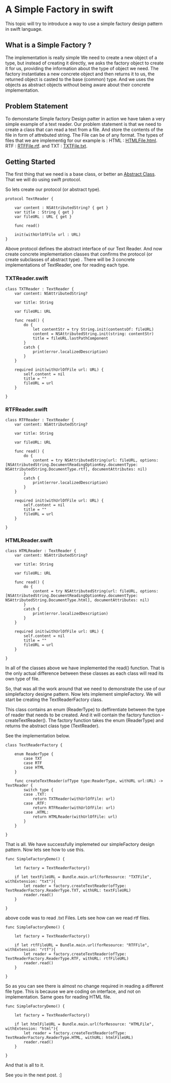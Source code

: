 # A Simple Factory in swift

This topic will try to introduce a way to use a simple factory design pattern in swift language.

## What is a Simple Factory ?

The implementation is really simple
We need to create a new object of a type, but instead of creating it directly, we asks the factory object to create it for us, providing the information about the type of object we need.
The factory instantiates a new concrete object and then returns it to us, the returned object is casted to the base (common) type.
And we uses the objects as abstract objects without being aware about their concrete implementation.


## Problem Statement

To demonstarte Simple factory Design patter in action we have taken a very simple example of a text reader. Our problem statement is that we need to create a class that can read a text from a file. And store the contents of the file in form of attrebuted string. The File can be of any format. 
The types of files that we are implementig for our example is :
HTML : [HTMLFile.html](https://github.com/saudarif/iOSperls/tree/master/Patterns/Patterns/Patterns/Creational/SimpleFactory/Resources/HTMLFile.html).
RTF : [RTFFile.rtf](https://github.com/saudarif/iOSperls/tree/master/Patterns/Patterns/Patterns/Creational/SimpleFactory/Resources/RTFFile.rtf).
and TXT : [TXTFile.txt](https://github.com/saudarif/iOSperls/tree/master/Patterns/Patterns/Patterns/Creational/SimpleFactory/Resources/TXTFile.txt).


## Getting Started

The first thing that we need is a base class, or better an [Abstract Class](https://github.com/saudarif/iOSperls/tree/master/Patterns/Patterns/Patterns/AbstractClass). That we will do using swift protocol. 

So lets create our protocol (or abstract type).
```
protocol TextReader {

    var content : NSAttributedString? { get }
    var title : String { get }
    var fileURL : URL { get }

    func read()

    init(withUrlOfFile url : URL)
}

```
Above protocol defines the abstract interface of our Text Reader.
And now create concrete implementation classes that confirms the protocol (or create subclasses of abstract type) . There will be 3 concrete implementations of TextReader, one for reading each type. 

### TXTReader.swift
```
class TXTReader : TextReader {
    var content: NSAttributedString?

    var title: String

    var fileURL: URL

    func read() {
        do {
            let contentStr = try String.init(contentsOf: fileURL)
            content = NSAttributedString.init(string: contentStr)
            title = fileURL.lastPathComponent
        }
        catch {
            print(error.localizedDescription)
        }
    }

    required init(withUrlOfFile url: URL) {
        self.content = nil
        title = ""
        fileURL = url
    }

}
```

### RTFReader.swift
```
class RTFReader : TextReader {
    var content: NSAttributedString?

    var title: String

    var fileURL: URL

    func read() {
        do {
            content = try NSAttributedString(url: fileURL, options: [NSAttributedString.DocumentReadingOptionKey.documentType: NSAttributedString.DocumentType.rtf], documentAttributes: nil)
        }
        catch {
            print(error.localizedDescription)
        }
    }

    required init(withUrlOfFile url: URL) {
        self.content = nil
        title = ""
        fileURL = url
    }

}
```

### HTMLReader.swift
```
class HTMLReader : TextReader {
    var content: NSAttributedString?

    var title: String

    var fileURL: URL

    func read() {
        do {
            content = try NSAttributedString(url: fileURL, options: [NSAttributedString.DocumentReadingOptionKey.documentType: NSAttributedString.DocumentType.html], documentAttributes: nil)
        }
        catch {
            print(error.localizedDescription)
        }
    }

    required init(withUrlOfFile url: URL) {
        self.content = nil
        title = ""
        fileURL = url
    }

}
```

In all of the classes above we have implemented the read() function. That is the only actual difference between these classes as each class will read its own type of file.

So, that was all the work around that we need to demonstrate the use of our simplefactory designe pattern. Now lets implement simpleFactory.
We will start be creating the TextReaderFactory class.

This class contains an enum (ReaderType) to deffirentiate between  the type of reader that needs to be created. And it will contain the factory function -  createTextReader().
The factory function takes the enum (ReaderType) and returns the abstract class type (TextReader).

See the implementation below.
```
class TextReaderFactory {

    enum ReaderType {
        case TXT
        case RTF
        case HTML
    }

    func createTextReader(ofType type:ReaderType, withURL url:URL) -> TextReader {
        switch type {
        case .TXT:
            return TXTReader(withUrlOfFile: url)
        case .RTF:
            return RTFReader(withUrlOfFile: url)
        case .HTML:
            return HTMLReader(withUrlOfFile: url)
        }
    }

}
```

That is all.
We have successfully implemeted our simpleFactory design pattern. Now lets see how to use this.

```
func SimpleFactoryDemo() {

    let factory = TextReaderFactory()

    if let textFileURL = Bundle.main.url(forResource: "TXTFile", withExtension: "txt"){
        let reader = factory.createTextReader(ofType: TextReaderFactory.ReaderType.TXT, withURL: textFileURL)
        reader.read()
    }
    
}
```
above code was to read .txt Files. Lets see how can we read rtf files.

```
func SimpleFactoryDemo() {

    let factory = TextReaderFactory()

    if let rtfFileURL = Bundle.main.url(forResource: "RTFFile", withExtension: "rtf"){
        let reader = factory.createTextReader(ofType: TextReaderFactory.ReaderType.RTF, withURL: rtfFileURL)
        reader.read()
    }

}
```

So as you can see there is almost no change required in reading a different file type. This is because we are coding on interface, and not on implementation.
Same goes for reading HTML file.

```
func SimpleFactoryDemo() {

    let factory = TextReaderFactory()

    if let htmlFileURL = Bundle.main.url(forResource: "HTMLFile", withExtension: "html"){
        let reader = factory.createTextReader(ofType: TextReaderFactory.ReaderType.HTML, withURL: htmlFileURL)
        reader.read()
    }

}
```

And that is all to it.

See you in the next post. :]
